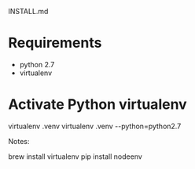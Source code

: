 INSTALL.md

# Requirements

* python 2.7
* virtualenv

# Activate Python virtualenv

virtualenv .venv
virtualenv .venv --python=python2.7


Notes:

brew install virtualenv
pip install nodeenv
